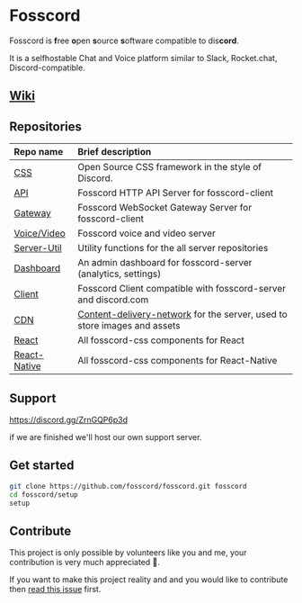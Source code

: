 # Fosscord
Fosscord is **f**ree **o**pen **s**ource **s**oftware compatible to dis**cord**.

It is a selfhostable Chat and Voice platform similar to Slack, Rocket.chat, Discord-compatible.


## [Wiki](https://github.com/fosscord/fosscord/wiki)


## Repositories

| Repo name                                                                   | Brief description                                                                                                                  |
| :-------------------------------------------------------------------------- | :--------------------------------------------------------------------------------------------------------------------------------- |
| [CSS](https://github.com/fosscord/fosscord-css)                   | Open Source CSS framework in the style of Discord.                                                                                  |
| [API](https://github.com/fosscord/fosscord-API)             | Fosscord HTTP API Server for fosscord-client                                                                                                  |
| [Gateway](https://github.com/fosscord/fosscord-gateway)             | Fosscord WebSocket Gateway Server for fosscord-client                                                                                                  |
| [Voice/Video](https://github.com/fosscord/fosscord-voice) | Fosscord voice and video server
| [Server-Util](https://github.com/fosscord/fosscord-server-util) | Utility functions for the all server repositories
| [Dashboard](https://github.com/fosscord/fosscord-dashboard)       | An admin dashboard for fosscord-server (analytics, settings)                                                                                              |
| [Client](https://github.com/fosscord/fosscord-client)             | Fosscord Client compatible with fosscord-server and discord.com                                                                                                  |
| [CDN](https://github.com/fosscord/fosscord-cdn)                   | [Content-delivery-network](https://www.cloudflare.com/learning/cdn/what-is-a-cdn/) for the server, used to store images and assets |
| [React](https://github.com/fosscord/fosscord-react)               | All fosscord-css components for React                                                                                               |
| [React-Native](https://github.com/fosscord/fosscord-react-native) | All fosscord-css components for React-Native                                                                                        |

## Support
https://discord.gg/ZrnGQP6p3d

if we are finished we'll host our own support server.

## Get started

```bash
git clone https://github.com/fosscord/fosscord.git fosscord
cd fosscord/setup
setup
```

## Contribute
This project is only possible by volunteers like you and me, your contribution is very much appreciated 🥺.

If you want to make this project reality and and you would like to contribute then [read this issue](https://github.com/fosscord/fosscord/issues/10) first.

